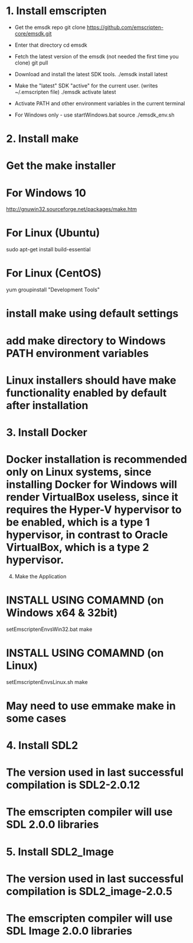 # 1. Install emscripten

+ Get the emsdk repo
git clone https://github.com/emscripten-core/emsdk.git

+ Enter that directory
cd emsdk

+ Fetch the latest version of the emsdk (not needed the first time you clone)
git pull

+ Download and install the latest SDK tools.
./emsdk install latest

+ Make the "latest" SDK "active" for the current user. (writes ~/.emscripten file)
./emsdk activate latest

+ Activate PATH and other environment variables in the current terminal
+ For Windows only - use startWindows.bat
source ./emsdk_env.sh


# 2. Install make

# Get the make installer
# For Windows 10
http://gnuwin32.sourceforge.net/packages/make.htm
# For Linux (Ubuntu)
sudo apt-get install build-essential
# For Linux (CentOS)
yum groupinstall "Development Tools"

# install make using default settings

# add make directory to Windows PATH environment variables
# Linux installers should have make functionality enabled by default after installation 


# 3. Install Docker

# Docker installation is recommended only on Linux systems, since installing Docker for Windows will render VirtualBox useless, since it requires the Hyper-V hypervisor to be enabled, which is a type 1 hypervisor, in contrast to Oracle VirtualBox, which is a type 2 hypervisor.

4. Make the Application
# INSTALL USING COMAMND  (on Windows x64 & 32bit)
setEmscriptenEnvsWin32.bat
make
# INSTALL USING COMAMND  (on Linux)
setEmscriptenEnvsLinux.sh
make
# May need to use emmake make in some cases


# 4. Install SDL2

# The version used in last successful compilation is SDL2-2.0.12
# The emscripten compiler will use SDL 2.0.0 libraries


# 5. Install SDL2_Image

# The version used in last successful compilation is SDL2_image-2.0.5
# The emscripten compiler will use SDL Image 2.0.0 libraries